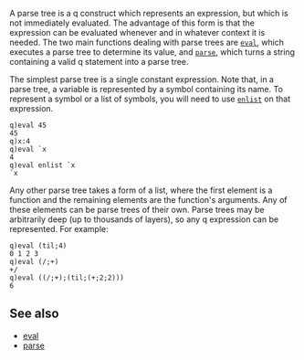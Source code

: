 A parse tree is a q construct which represents an expression, but which is not immediately evaluated. The advantage of this form is that the expression can be evaluated whenever and in whatever context it is needed. The two main functions dealing with parse trees are [`eval`](Reference/eval "wikilink"), which executes a parse tree to determine its value, and [`parse`](Reference/parse "wikilink"), which turns a string containing a valid q statement into a parse tree.

The simplest parse tree is a single constant expression. Note that, in a parse tree, a variable is represented by a symbol containing its name. To represent a symbol or a list of symbols, you will need to use [`enlist`](Reference/enlist "wikilink") on that expression.

    q)eval 45
    45
    q)x:4
    q)eval `x
    4
    q)eval enlist `x
    `x

Any other parse tree takes a form of a list, where the first element is a function and the remaining elements are the function's arguments. Any of these elements can be parse trees of their own. Parse trees may be arbitrarily deep (up to thousands of layers), so any q expression can be represented. For example:

    q)eval (til;4)
    0 1 2 3
    q)eval (/;+)
    +/
    q)eval ((/;+);(til;(+;2;2)))
    6

See also
--------

-   [eval](Reference/eval "wikilink")
-   [parse](Reference/parse "wikilink")

